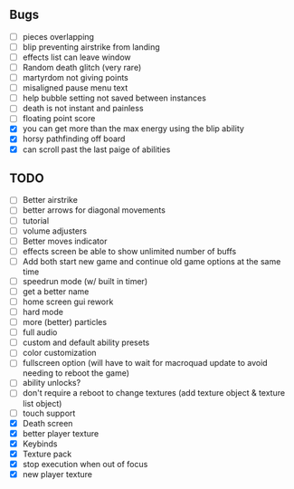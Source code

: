 


## Bugs
- [ ] pieces overlapping
- [ ] blip preventing airstrike from landing
- [ ] effects list can leave window
- [ ] Random death glitch (very rare)
- [ ] martyrdom not giving points
- [ ] misaligned pause menu text
- [ ] help bubble setting not saved between instances
- [ ] death is not instant and painless
- [ ] floating point score
- [x] you can get more than the max energy using the blip ability
- [x] horsy pathfinding off board
- [x] can scroll past the last paige of abilities

## TODO
- [ ] Better airstrike
- [ ] better arrows for diagonal movements
- [ ] tutorial
- [ ] volume adjusters
- [ ] Better moves indicator
- [ ] effects screen be able to show unlimited number of buffs
- [ ] Add both start new game and continue old game options at the same time
- [ ] speedrun mode (w/ built in timer)
- [ ] get a better name
- [ ] home screen gui rework
- [ ] hard mode
- [ ] more (better) particles
- [ ] full audio
- [ ] custom and default ability presets
- [ ] color customization
- [ ] fullscreen option (will have to wait for macroquad update to avoid needing to reboot the game)
- [ ] ability unlocks?
- [ ] don't require a reboot to change textures (add texture object & texture list object)
- [ ] touch support
- [x] Death screen
- [x] better player texture
- [x] Keybinds
- [x] Texture pack
- [x] stop execution when out of focus
- [x] new player texture

